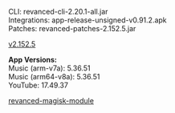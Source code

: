 CLI: revanced-cli-2.20.1-all.jar  
Integrations: app-release-unsigned-v0.91.2.apk  
Patches: revanced-patches-2.152.5.jar  

[v2.152.5](https://github.com/inotia00/revanced-patches/releases/latest)
  
**App Versions:**  
Music (arm-v7a): 5.36.51  
Music (arm64-v8a): 5.36.51  
YouTube: 17.49.37  

[revanced-magisk-module](https://github.com/j-hc/revanced-magisk-module)  
